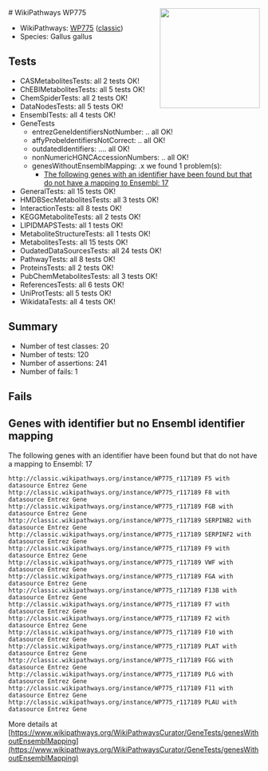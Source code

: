 <img style="float: right; width: 200px" src="https://upload.wikimedia.org/wikipedia/commons/thumb/8/83/Wplogo_with_text_500.png/640px-Wplogo_with_text_500.png" />
# WikiPathways WP775

* WikiPathways: [WP775](https://wikipathways.org/pathways/WP775) ([classic](https://classic.wikipathways.org/instance/WP775))
* Species: Gallus gallus
## Tests
* CASMetabolitesTests: all 2 tests OK!
* ChEBIMetabolitesTests: all 5 tests OK!
* ChemSpiderTests: all 2 tests OK!
* DataNodesTests: all 5 tests OK!
* EnsemblTests: all 4 tests OK!
* GeneTests
    * entrezGeneIdentifiersNotNumber: .. all OK!
    * affyProbeIdentifiersNotCorrect: .. all OK!
    * outdatedIdentifiers: .... all OK!
    * nonNumericHGNCAccessionNumbers: .. all OK!
    * genesWithoutEnsemblMapping: .x we found 1 problem(s):
        * [The following genes with an identifier have been found but that do not have a mapping to Ensembl: 17](#c4e54314)
* GeneralTests: all 15 tests OK!
* HMDBSecMetabolitesTests: all 3 tests OK!
* InteractionTests: all 8 tests OK!
* KEGGMetaboliteTests: all 2 tests OK!
* LIPIDMAPSTests: all 1 tests OK!
* MetaboliteStructureTests: all 1 tests OK!
* MetabolitesTests: all 15 tests OK!
* OudatedDataSourcesTests: all 24 tests OK!
* PathwayTests: all 8 tests OK!
* ProteinsTests: all 2 tests OK!
* PubChemMetabolitesTests: all 3 tests OK!
* ReferencesTests: all 6 tests OK!
* UniProtTests: all 5 tests OK!
* WikidataTests: all 4 tests OK!


## Summary

* Number of test classes: 20
* Number of tests: 120
* Number of assertions: 241
* Number of fails: 1

## Fails

<a name="c4e54314" />

## Genes with identifier but no Ensembl identifier mapping

The following genes with an identifier have been found but that do not have a mapping to Ensembl: 17
```
http://classic.wikipathways.org/instance/WP775_r117189 F5 with datasource Entrez Gene
http://classic.wikipathways.org/instance/WP775_r117189 F8 with datasource Entrez Gene
http://classic.wikipathways.org/instance/WP775_r117189 FGB with datasource Entrez Gene
http://classic.wikipathways.org/instance/WP775_r117189 SERPINB2 with datasource Entrez Gene
http://classic.wikipathways.org/instance/WP775_r117189 SERPINF2 with datasource Entrez Gene
http://classic.wikipathways.org/instance/WP775_r117189 F9 with datasource Entrez Gene
http://classic.wikipathways.org/instance/WP775_r117189 VWF with datasource Entrez Gene
http://classic.wikipathways.org/instance/WP775_r117189 FGA with datasource Entrez Gene
http://classic.wikipathways.org/instance/WP775_r117189 F13B with datasource Entrez Gene
http://classic.wikipathways.org/instance/WP775_r117189 F7 with datasource Entrez Gene
http://classic.wikipathways.org/instance/WP775_r117189 F2 with datasource Entrez Gene
http://classic.wikipathways.org/instance/WP775_r117189 F10 with datasource Entrez Gene
http://classic.wikipathways.org/instance/WP775_r117189 PLAT with datasource Entrez Gene
http://classic.wikipathways.org/instance/WP775_r117189 FGG with datasource Entrez Gene
http://classic.wikipathways.org/instance/WP775_r117189 PLG with datasource Entrez Gene
http://classic.wikipathways.org/instance/WP775_r117189 F11 with datasource Entrez Gene
http://classic.wikipathways.org/instance/WP775_r117189 PLAU with datasource Entrez Gene
```

More details at [https://www.wikipathways.org/WikiPathwaysCurator/GeneTests/genesWithoutEnsemblMapping](https://www.wikipathways.org/WikiPathwaysCurator/GeneTests/genesWithoutEnsemblMapping)

